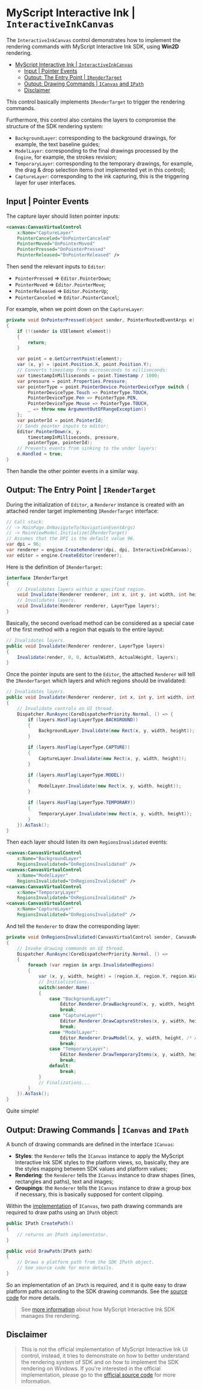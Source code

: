 MyScript Interactive Ink | `InteractiveInkCanvas`
=================================================

The `InteractiveInkCanvas` control demonstrates how to implement the rendering commands with MyScript Interactive Ink SDK, using **Win2D** rendering.

- [MyScript Interactive Ink | `InteractiveInkCanvas`](#myscript-interactive-ink--interactiveinkcanvas)
  - [Input | Pointer Events](#input--pointer-events)
  - [Output: The Entry Point | `IRenderTarget`](#output-the-entry-point--irendertarget)
  - [Output: Drawing Commands | `ICanvas` and `IPath`](#output-drawing-commands--icanvas-and-ipath)
  - [Disclaimer](#disclaimer)

This control basically implements `IRenderTarget` to trigger the rendering commands.

Furthermore, this control also contains the layers to compromise the structure of the SDK rendering system:

- `BackgroundLayer`: corresponding to the background drawings, for example, the text baseline guides;
- `ModelLayer`: corresponding to the final drawings processed by the `Engine`, for example, the strokes revision;
- `TemporaryLayer`: corresponding to the temporary drawings, for example, the drag & drop selection items (not implemented yet in this control);
- `CaptureLayer`: corresponding to the ink capturing, this is the triggering layer for user interfaces.

Input | Pointer Events
---------------------------

The capture layer should listen pointer inputs:

```xml
<canvas:CanvasVirtualControl
    x:Name="CaptureLayer"
    PointerCanceled="OnPointerCanceled"
    PointerMoved="OnPointerMoved"
    PointerPressed="OnPointerPressed"
    PointerReleased="OnPointerReleased" />
```

Then send the relevant inputs to `Editor`:

- `PointerPressed` => `Editor.PointerDown`;
- `PointerMoved` => `Editor.PointerMove`;
- `PointerReleased` => `Editor.PointerUp`;
- `PointerCanceled` => `Editor.PointerCancel`;

For example, when we point down on the `CaptureLayer`:

```csharp
private void OnPointerPressed(object sender, PointerRoutedEventArgs e)
{
    if (!(sender is UIElement element))
    {
        return;
    }

    var point = e.GetCurrentPoint(element);
    var (x, y) = (point.Position.X, point.Position.Y);
    // Converts timestamp from microseconds to milliseconds:
    var timestampInMilliseconds = point.Timestamp / 1000;
    var pressure = point.Properties.Pressure;
    var pointerType = point.PointerDevice.PointerDeviceType switch {
        PointerDeviceType.Touch => PointerType.TOUCH,
        PointerDeviceType.Pen => PointerType.PEN,
        PointerDeviceType.Mouse => PointerType.TOUCH,
        _ => throw new ArgumentOutOfRangeException()
    };
    var pointerId = point.PointerId;
    // Sends pointer inputs to editor:
    Editor.PointerDown(x, y,
        timestampInMilliseconds, pressure,
        pointerType, pointerId);
    // Prevents events from sinking to the under layers:
    e.Handled = true;
}
```

Then handle the other pointer events in a similar way.

Output: The Entry Point | `IRenderTarget`
-----------------------------------------

During the initialization of `Editor`, a `Renderer` instance is created with an attached render target implementing `IRenderTarget` interface:

```csharp
// Call stack:
// -> MainPage.OnNavigateTo(NavigationEventArgs)
// -> MainViewModel.Initialize(IRenderTarget)
// Assumes that the DPI is the default value 96.
var dpi = 96;
var renderer = engine.CreateRenderer(dpi, dpi, InteractiveInkCanvas);
var editor = engine.CreateEditor(renderer);
```

Here is the definition of `IRenderTarget`:

```csharp
interface IRenderTarget
{
    // Invalidates layers within a specified region.
    void Invalidate(Renderer renderer, int x, int y, int width, int height, LayerType layers);
    // Invalidates layers.
    void Invalidate(Renderer renderer, LayerType layers);
}
```

Basically, the second overload method can be considered as a special case of the first method with a region that equals to the entire layout:

```csharp
// Invalidates layers.
public void Invalidate(Renderer renderer, LayerType layers)
{
    Invalidate(render, 0, 0, ActualWidth, ActualHeight, layers);
}
```

Once the pointer inputs are sent to the `Editor`, the attached `Renderer` will tell the `IRenderTarget` which layers and which regions should be invalidated:

```csharp
// Invalidates layers.
public void Invalidate(Renderer renderer, int x, int y, int width, int height, LayerType layers)
{
    // Invalidate controls on UI thread.
    Dispatcher.RunAsync(CoreDispatcherPriority.Normal, () => {
        if (layers.HasFlag(LayerType.BACKGROUND))
        {
            BackgroundLayer.Invalidate(new Rect(x, y, width, height));
        }

        if (layers.HasFlag(LayerType.CAPTURE))
        {
            CaptureLayer.Invalidate(new Rect(x, y, width, height));
        }

        if (layers.HasFlag(LayerType.MODEL))
        {
            ModelLayer.Invalidate(new Rect(x, y, width, height));
        }

        if (layers.HasFlag(LayerType.TEMPORARY))
        {
            TemporaryLayer.Invalidate(new Rect(x, y, width, height));
        }
    }).AsTask();
}
```

Then each layer should listen its own `RegionsInvalidated` events:

```xml
<canvas:CanvasVirtualControl
    x:Name="BackgroundLayer"
    RegionsInvalidated="OnRegionsInvalidated" />
<canvas:CanvasVirtualControl
    x:Name="ModelLayer"
    RegionsInvalidated="OnRegionsInvalidated" />
<canvas:CanvasVirtualControl
    x:Name="TemporaryLayer"
    RegionsInvalidated="OnRegionsInvalidated" />
<canvas:CanvasVirtualControl
    x:Name="CaptureLayer"
    RegionsInvalidated="OnRegionsInvalidated" />
```

And tell the `Renderer` to draw the corresponding layer:

```csharp
private void OnRegionsInvalidated(CanvasVirtualControl sender, CanvasRegionsInvalidatedEventArgs args)
{
    // Invoke drawing commands on UI thread.
    Dispatcher.RunAsync(CoreDispatcherPriority.Normal, () =>
    {
        foreach (var region in args.InvalidatedRegions)
        {
            var (x, y, width, height) = (region.X, region.Y, region.Width, region.Height);
            // Initializations...
            switch(sender.Name)
            {
                case "BackgroundLayer":
                    Editor.Renderer.DrawBackground(x, y, width, height, /* A canvas implementing ICanvas */);
                    break;
                case "CaptureLayer":
                    Editor.Renderer.DrawCaptureStrokes(x, y, width, height, /* A canvas implementing ICanvas */);
                    break;
                case "ModelLayer":
                    Editor.Renderer.DrawModel(x, y, width, height, /* A canvas implementing ICanvas */);
                    break;
                case "TemporaryLayer":
                    Editor.Renderer.DrawTemporaryItems(x, y, width, height, /* A canvas implementing ICanvas */);
                    break;
                default:
                    break;
            }
            // Finalizations...
        }
    }).AsTask();
}
```

Quite simple!

Output: Drawing Commands | `ICanvas` and `IPath`
------------------------------------------------

A bunch of drawing commands are defined in the interface `ICanvas`:

- **Styles**: the `Renderer` tells the `ICanvas` instance to apply the MyScript Interactive Ink SDK styles to the platform views, so, basically, they are the styles mapping between SDK values and platform values;
- **Rendering**: the `Renderer` tells the `ICanvas` instance to draw shapes (lines, rectangles and paths), text and images;
- **Groupings**: the `Renderer` tells the `ICanvas` instance to draw a group box if necessary, this is basically supposed for content clipping.

Within the [implementation](../../Commands/Canvas.cs) of `ICanvas`, two path drawing commands are required to draw paths using an `IPath` object:

```csharp
public IPath CreatePath()
{
    // returns an IPath implementator.
}

public void DrawPath(IPath path)
{
    // Draws a platform path from the SDK IPath object.
    // See source code for more details.
}
```

So an implementation of an `IPath` is required, and it is quite easy to draw platform paths according to the SDK drawing commands. See the [source code](../../Commands/Path.cs) for more details.

> See [more information](https://developer.myscript.com/docs/interactive-ink/1.4/windows/fundamentals/rendering/) about how MyScript Interactive Ink SDK manages the rendering.

Disclaimer
----------

> This is not the official implementation of MyScript Interactive Ink UI control, instead, it tries to demonstrate on how to better understand the rendering system of SDK and on how to implement the SDK rendering on Windows.
> If you're interested in the official implementation, please go to the [official source code](https://github.com/MyScript/interactive-ink-examples-uwp/blob/master/UIReferenceImplementation/UserControls/EditorUserControl.xaml) for more information.

